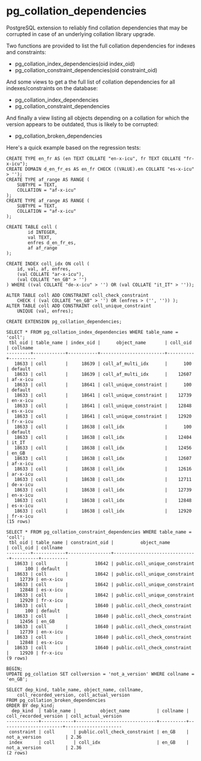 pg_collation_dependencies
=========================

PostgreSQL extension to reliably find collation dependencies that may be
corrupted in case of an underlying collation library upgrade.

Two functions are provided to list the full collation dependencies for indexes
and constraints:

* pg_collation_index_dependencies(oid index_oid)
* pg_collation_constraint_dependencies(oid constraint_oid)

And some views to get a the full list of collation dependencies for all
indexes/constraints on the database:

* pg_collation_index_dependencies
* pg_collation_constraint_dependencies

And finally a view listing all objects depending on a collation for which the
version appears to be outdated, thus is likely to be corrupted:

* pg_collation_broken_dependencies

Here's a quick example based on the regression tests:

```
CREATE TYPE en_fr AS (en TEXT COLLATE "en-x-icu", fr TEXT COLLATE "fr-x-icu");
CREATE DOMAIN d_en_fr_es AS en_fr CHECK ((VALUE).en COLLATE "es-x-icu" > '');
CREATE TYPE af_range AS RANGE (
    SUBTYPE = TEXT,
    COLLATION = "af-x-icu"
);
CREATE TYPE af_range AS RANGE (
    SUBTYPE = TEXT,
    COLLATION = "af-x-icu"
);

CREATE TABLE coll (
        id INTEGER,
        val TEXT,
        enfres d_en_fr_es,
        af af_range
);

CREATE INDEX coll_idx ON coll (
    id, val, af, enfres,
    (val COLLATE "ar-x-icu"),
    (val COLLATE "en_GB" > '')
) WHERE ((val COLLATE "de-x-icu" > '') OR (val COLLATE "it_IT" > ''));

ALTER TABLE coll ADD CONSTRAINT coll_check_constraint
    CHECK ( (val COLLATE "en_GB" > '') OR (enfres > ('', '')) );
ALTER TABLE coll ADD CONSTRAINT coll_unique_constraint
    UNIQUE (val, enfres);

CREATE EXTENSION pg_collation_dependencies;

SELECT * FROM pg_collation_index_dependencies WHERE table_name = 'coll';
 tbl_oid | table_name | index_oid |      object_name       | coll_oid | collname
---------+------------+-----------+------------------------+----------+----------
   18633 | coll       |     18639 | coll_af_multi_idx      |      100 | default
   18633 | coll       |     18639 | coll_af_multi_idx      |    12607 | af-x-icu
   18633 | coll       |     18641 | coll_unique_constraint |      100 | default
   18633 | coll       |     18641 | coll_unique_constraint |    12739 | en-x-icu
   18633 | coll       |     18641 | coll_unique_constraint |    12848 | es-x-icu
   18633 | coll       |     18641 | coll_unique_constraint |    12920 | fr-x-icu
   18633 | coll       |     18638 | coll_idx               |      100 | default
   18633 | coll       |     18638 | coll_idx               |    12404 | it_IT
   18633 | coll       |     18638 | coll_idx               |    12456 | en_GB
   18633 | coll       |     18638 | coll_idx               |    12607 | af-x-icu
   18633 | coll       |     18638 | coll_idx               |    12616 | ar-x-icu
   18633 | coll       |     18638 | coll_idx               |    12711 | de-x-icu
   18633 | coll       |     18638 | coll_idx               |    12739 | en-x-icu
   18633 | coll       |     18638 | coll_idx               |    12848 | es-x-icu
   18633 | coll       |     18638 | coll_idx               |    12920 | fr-x-icu
(15 rows)

SELECT * FROM pg_collation_constraint_dependencies WHERE table_name = 'coll';
 tbl_oid | table_name | constraint_oid |          object_name          | coll_oid | collname
---------+------------+----------------+-------------------------------+----------+----------
   18633 | coll       |          18642 | public.coll_unique_constraint |      100 | default
   18633 | coll       |          18642 | public.coll_unique_constraint |    12739 | en-x-icu
   18633 | coll       |          18642 | public.coll_unique_constraint |    12848 | es-x-icu
   18633 | coll       |          18642 | public.coll_unique_constraint |    12920 | fr-x-icu
   18633 | coll       |          18640 | public.coll_check_constraint  |      100 | default
   18633 | coll       |          18640 | public.coll_check_constraint  |    12456 | en_GB
   18633 | coll       |          18640 | public.coll_check_constraint  |    12739 | en-x-icu
   18633 | coll       |          18640 | public.coll_check_constraint  |    12848 | es-x-icu
   18633 | coll       |          18640 | public.coll_check_constraint  |    12920 | fr-x-icu
(9 rows)

BEGIN;
UPDATE pg_collation SET collversion = 'not_a_version' WHERE collname = 'en_GB';

SELECT dep_kind, table_name, object_name, collname,
    coll_recorded_version, coll_actual_version
FROM pg_collation_broken_dependencies
ORDER BY dep_kind;
  dep_kind  | table_name |         object_name          | collname | coll_recorded_version | coll_actual_version
------------+------------+------------------------------+----------+-----------------------+---------------------
 constraint | coll       | public.coll_check_constraint | en_GB    | not_a_version         | 2.36
 index      | coll       | coll_idx                     | en_GB    | not_a_version         | 2.36
(2 rows)
```
